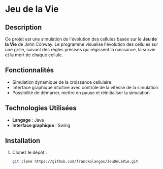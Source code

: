 # Jeu de la Vie

## Description
Ce projet est une simulation de l'évolution des cellules basée sur le **Jeu de la Vie** de John Conway. Le programme visualise l'évolution des cellules sur une grille, suivant des règles précises qui régissent la naissance, la survie et la mort de chaque cellule.

## Fonctionnalités
- Simulation dynamique de la croissance cellulaire
- Interface graphique intuitive avec contrôle de la vitesse de la simulation
- Possibilité de démarrer, mettre en pause et réinitialiser la simulation

## Technologies Utilisées
- **Langage** : Java
- **Interface graphique** : Swing

## Installation
1. Clonez le dépôt :
   ```bash
   git clone https://github.com/franckolangas/JeuDeLaVie.git
